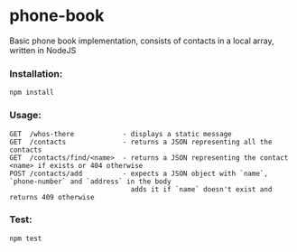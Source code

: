 # phone-book
Basic phone book implementation, consists of contacts in a local array, written in NodeJS

### Installation:
    npm install

### Usage:
    GET  /whos-there            - displays a static message
    GET  /contacts              - returns a JSON representing all the contacts
    GET  /contacts/find/<name>  - returns a JSON representing the contact <name> if exists or 404 otherwise
    POST /contacts/add          - expects a JSON object with `name`, `phone-number` and `address` in the body
                                  adds it if `name` doesn't exist and returns 409 otherwise

### Test:
    npm test 
